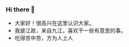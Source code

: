 ### Hi there 👋

<!--
**819180460/819180460** is a ✨ _special_ ✨ repository because its `README.md` (this file) appears on your GitHub profile.

Here are some ideas to get you started:

- 🔭 I’m currently working on ...
- 🌱 I’m currently learning ...
- 👯 I’m looking to collaborate on ...
- 🤔 I’m looking for help with ...
- 💬 Ask me about ...
- 📫 How to reach me: ...
- 😄 Pronouns: ...
- ⚡ Fun fact: ...
-->
* 大家好！很高兴在这里认识大家。  
* 我是江政，来自九江，喜欢干一些有意思的事。  
* 吃得苦中苦，方为人上人
